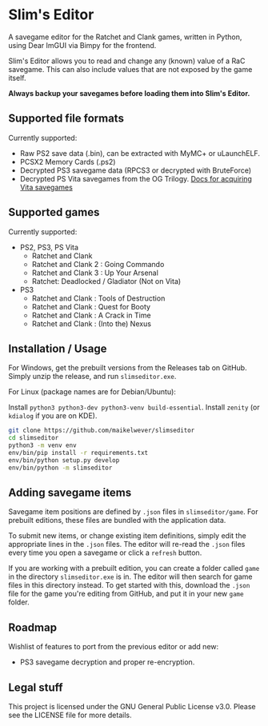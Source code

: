 Slim's Editor
=============

A savegame editor for the Ratchet and Clank games, written in Python, using Dear ImGUI via Bimpy for the frontend.

Slim's Editor allows you to read and change any (known) value of a RaC savegame. 
This can also include values that are not exposed by the game itself.

**Always backup your savegames before loading them into Slim's Editor.**


Supported file formats
----------------------

Currently supported:

 - Raw PS2 save data (.bin), can be extracted with MyMC+ or uLaunchELF.
 - PCSX2 Memory Cards (.ps2)
 - Decrypted PS3 savegame data (RPCS3 or decrypted with BruteForce)
 - Decrypted PS Vita savegames from the OG Trilogy. 
   [Docs for acquiring Vita savegames](https://github.com/maikelwever/rac-savegame-editor/blob/master/docs/HOW-TO-MOVE-SAVES-FOR-VITA.md)
 
 
Supported games
---------------

Currently supported:

 - PS2, PS3, PS Vita
   - Ratchet and Clank
   - Ratchet and Clank 2 : Going Commando
   - Ratchet and Clank 3 : Up Your Arsenal
   - Ratchet: Deadlocked / Gladiator  (Not on Vita)
 - PS3
   - Ratchet and Clank : Tools of Destruction
   - Ratchet and Clank : Quest for Booty
   - Ratchet and Clank : A Crack in Time
   - Ratchet and Clank : (Into the) Nexus
   
   
Installation / Usage
--------------------

For Windows, get the prebuilt versions from the Releases tab on GitHub.
Simply unzip the release, and run `slimseditor.exe`.

For Linux (package names are for Debian/Ubuntu):

Install `python3 python3-dev python3-venv build-essential`. 
Install `zenity` (or `kdialog` if you are on KDE).

```bash
git clone https://github.com/maikelwever/slimseditor
cd slimseditor
python3 -m venv env
env/bin/pip install -r requirements.txt
env/bin/python setup.py develop
env/bin/python -m slimseditor
```


Adding savegame items
---------------------

Savegame item positions are defined by `.json` files in `slimseditor/game`.
For prebuilt editions, these files are bundled with the application data.

To submit new items, or change existing item definitions, 
simply edit the appropriate lines in the `.json` files.
The editor will re-read the `.json` files every time you open a savegame or click a `refresh` button.

If you are working with a prebuilt edition, 
you can create a folder called `game` in the directory `slimseditor.exe` is in.
The editor will then search for game files in this directory instead.
To get started with this, download the `.json` file for the game you're editing from GitHub,
and put it in your new `game` folder. 


Roadmap
-------

Wishlist of features to port from the previous editor or add new:

 - PS3 savegame decryption and proper re-encryption.


Legal stuff
-----------

This project is licensed under the GNU General Public License v3.0. Please see the LICENSE file for more details.
